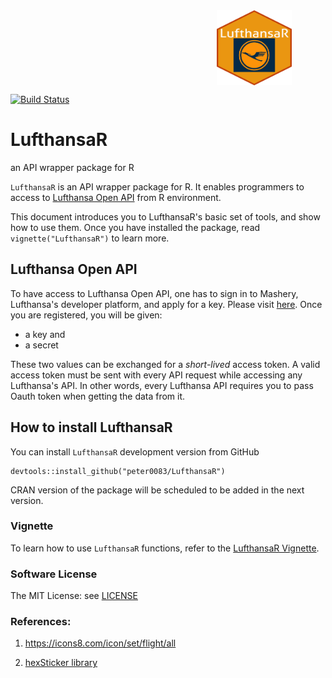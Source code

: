 <div style="max-height:450px; max-width:450px; overflow: hidden">
   <img src="image/hexlogo.png" align="right" alt="hexlogo" height="120" width="120"/>
</div>


[![Build Status](https://travis-ci.org/peter0083/LufthansaR.svg?branch=master)](https://travis-ci.org/peter0083/LufthansaR)

# LufthansaR

an API wrapper package for R

`LufthansaR` is an API wrapper package for R. It enables programmers to access to [Lufthansa Open API](https://developer.lufthansa.com/docs) from R environment. 

This document introduces you to LufthansaR's basic set of tools, and show how to use them. Once you have installed the package, read `vignette("LufthansaR")` to learn more.

## Lufthansa Open API

To have access to Lufthansa Open API, one has to sign in to Mashery, Lufthansa's developer platform, and apply for a key. Please visit [here](https://developer.lufthansa.com/docs/API_basics/). Once you are registered, you will be given:

- a key and
- a secret

These two values can be exchanged for a _short-lived_ access token. A valid access token must be sent with every API request while accessing any Lufthansa's API. In other words, every Lufthansa API requires you to pass Oauth token when getting the data from it. 

## How to install LufthansaR

You can install `LufthansaR` development version from GitHub

```{r, eval=FALSE}
devtools::install_github("peter0083/LufthansaR")
```

CRAN version of the package will be scheduled to be added in the next version.

### Vignette

To learn how to use `LufthansaR` functions, refer to the [LufthansaR Vignette](vignettes/LufthansaR.md). 

### Software License

The MIT License: see [LICENSE](https://github.com/peter0083/LufthansaR/blob/master/LICENSE)

### References:

1. https://icons8.com/icon/set/flight/all

2. [hexSticker library](https://github.com/GuangchuangYu/hexSticker)
